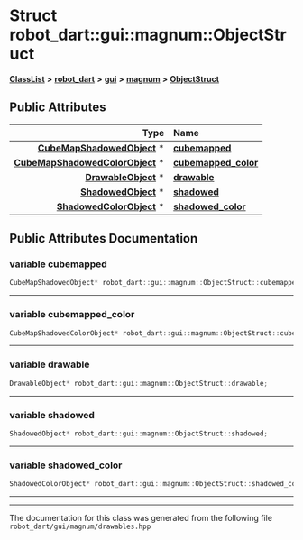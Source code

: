

# Struct robot\_dart::gui::magnum::ObjectStruct



[**ClassList**](annotated.md) **>** [**robot\_dart**](namespacerobot__dart.md) **>** [**gui**](namespacerobot__dart_1_1gui.md) **>** [**magnum**](namespacerobot__dart_1_1gui_1_1magnum.md) **>** [**ObjectStruct**](structrobot__dart_1_1gui_1_1magnum_1_1ObjectStruct.md)


























## Public Attributes

| Type | Name |
| ---: | :--- |
|  [**CubeMapShadowedObject**](classrobot__dart_1_1gui_1_1magnum_1_1CubeMapShadowedObject.md) \* | [**cubemapped**](#variable-cubemapped)  <br> |
|  [**CubeMapShadowedColorObject**](classrobot__dart_1_1gui_1_1magnum_1_1CubeMapShadowedColorObject.md) \* | [**cubemapped\_color**](#variable-cubemapped_color)  <br> |
|  [**DrawableObject**](classrobot__dart_1_1gui_1_1magnum_1_1DrawableObject.md) \* | [**drawable**](#variable-drawable)  <br> |
|  [**ShadowedObject**](classrobot__dart_1_1gui_1_1magnum_1_1ShadowedObject.md) \* | [**shadowed**](#variable-shadowed)  <br> |
|  [**ShadowedColorObject**](classrobot__dart_1_1gui_1_1magnum_1_1ShadowedColorObject.md) \* | [**shadowed\_color**](#variable-shadowed_color)  <br> |












































## Public Attributes Documentation




### variable cubemapped 

```C++
CubeMapShadowedObject* robot_dart::gui::magnum::ObjectStruct::cubemapped;
```




<hr>



### variable cubemapped\_color 

```C++
CubeMapShadowedColorObject* robot_dart::gui::magnum::ObjectStruct::cubemapped_color;
```




<hr>



### variable drawable 

```C++
DrawableObject* robot_dart::gui::magnum::ObjectStruct::drawable;
```




<hr>



### variable shadowed 

```C++
ShadowedObject* robot_dart::gui::magnum::ObjectStruct::shadowed;
```




<hr>



### variable shadowed\_color 

```C++
ShadowedColorObject* robot_dart::gui::magnum::ObjectStruct::shadowed_color;
```




<hr>

------------------------------
The documentation for this class was generated from the following file `robot_dart/gui/magnum/drawables.hpp`


